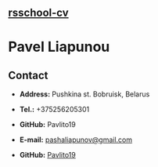 ## [rsschool-cv](rsschool-cv)

# Pavel Liapunou

## Contact

* **Address:** Pushkina st. Bobruisk, Belarus

* **Tel.:** +375256205301

* **GitHub:** Pavlito19

* **E-mail:** [pashaliapunov@gmail.com](pashaliapunov@gmail.com)

* **GitHub:** [Pavlito19](https://github.com/Pavlito19)
